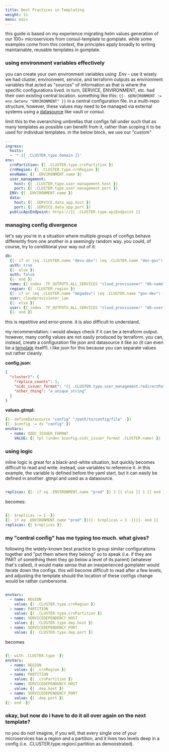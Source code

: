 ```yaml
---
title: Best Practices in Templating
weight: 11
menu: main
---
```


this guide is based on my experience migrating helm values generation of our 100+ microservices from consul-template to gomplate. while some examples come from this context, the principles apply broadly to writing maintainable, reusable templates in gomplate.

### using environment variables effectively

you can create your own environment variables using .Env - use it wisely  
we had cluster, environment, service, and terraform outputs as environment variables that acted as "sources" of information as that is where the specific configurations lived. in turn, SERVICE, ENVIRONMENT, etc. had their own existing central location.
something like this: `{{- $ENVIRONMENT := env.Getenv "ENVIRONMENT" }}` in a central configuration file. in a multi-repo structure, however, these values may need to be managed via external systems using a [datasource](https://docs.gomplate.ca/datasources/) like vault or consul.

limit this to the overarching umbrellas that configs fall under such that as many templates as possible can benefit from it, rather than scoping it to be used for individual templates. in the below block, we use our "custom" 

```yaml
---
ingress:
  hosts:
  - '*.{{ .CLUSTER.type.domain }}'
env:
  crnPartition: {{ .CLUSTER.type.crnPartition }}
  crnRegion: {{ .CLUSTER.type.crnRegion }}
  envName: {{ .ENVIRONMENT.name }}
  user_management:
    host: {{ .CLUSTER.type.user_management.host }}
    port: {{ .CLUSTER.type.user_management.port }}
  ENV: {{ .ENVIRONMENT.name }}
  data:
    host: {{ .SERVICE.data_app.host }}
    port: {{ .SERVICE.data_app.port }}
  publicApiEndpoint: https://{{ .CLUSTER.type.apiEndpoint }}

```

### managing config divergence

let's say you're in a situation where multiple groups of configs behave differently from one another in a seemingly random way. you could, of course, try to conditional your way out of it:

```yaml
db:
  {{- if or (eq .CLUSTER.name "devs-dev") (eq .CLUSTER.name "dev-gov") (eq .CLUSTER.name "int-gov") }}
  auth: true
  {{- else }}
  auth: false
  {{- end }}
  name: {{ index .TF_OUTPUTS_ALL_SERVICES "cloud_provisioner" "db-name" "value" }}
  region: {{ .CLUSTER.region }}
  {{- if or (eq .CLUSTER.name "megadev") (eq .CLUSTER.name "gov-dev") (eq .CLUSTER.name "int-gov") }}
  user: cloudprovisioner_iam
  {{- else }}
  user: {{ index .TF_OUTPUTS_ALL_SERVICES "cloud_provisioner" "db-user-name" "value" }}
  {{- end }}
```

this is repetitive and error-prone. it is also difficult to understand.

my recommendation: i would always check if it can be a terraform output. however, many config values are not easily produced by terraform. you can, instead, create a configuration file json and datasource it like so (it can even be a [template](http://docs.gomplate.ca/functions/tmpl/) itself!). i like json for this because you can separate values out rather cleanly.

**config.json:**

```json
{
  "cluster1": {
    "replica_counts": 3,
    "oidc_issuer_format": "{{ .CLUSTER.type.user_management.redirectPath }}%s",
    "other_thing": "a_unique_string"
  }
}
```

**values.gtmpl:**

```yaml
{{- defineDatasource "config" "/path/to/config/file" -}}
{{- $config := ds "config" }}
envVars:
  - name: OIDC_ISSUER_FORMAT
    VALUE: {{ tpl (index $config.oidc_issuer_format .CLUSTER.name) }}
```

### using logic

inline logic is great for a black-and-white situation, but quickly becomes difficult to read and write.
 instead, use variables to reference it. in this example, the variable is defined before the yaml start, but it can easily be defined in another .gtmpl and used as a datasource.

 ```yaml

replicas: {{- if eq .ENVIRONMENT.name "prod" }} 3 {{ else }} 1 {{ end }}


```

becomes:

```yaml

{{- $replicas := 1 -}}
{{- if eq .ENVIRONMENT.name "prod" }}{{- $replicas = 3 -}}{{- end }}
replicas: {{ $replicas }}


```

### my "central config" has me typing too much. what gives?

following the widely-known best practice to group similar configurations together and "put them where they belong" so to speak (i.e. if they are PART of something thent they go below a level of its parent) (whatever that's called),
 it would make sense that an inexperienced gomplater would iterate down the configs. this will become difficult to read after a few levels, and adjusting the template should the location of these configs change would be rather cumbersome.

```yaml

envVars:
  - name: REGION
    value: {{ .CLUSTER.type.crnRegion }}
  - name: PARTITION
    value: {{ .CLUSTER.type.crnPartition }}
  - name: SERVICEDEPENDENCY_HOST
    value: {{ .CLUSTER.type.dep.host }}
  - name: SERVICEDEPENDENCY_PORT
    value: {{ .CLUSTER.type.dep.port }}

```

becomes

```yaml

{{- with .CLUSTER.type -}}
envVars:
  - name: REGION
    value: {{ .crnRegion }}
  - name: PARTITION
    value: {{ .crnPartition }}
  - name: SERVICEDEPENDENCY_HOST
    value: {{ .dep.host }}
  - name: SERVICEDEPENDENCY_PORT
    value: {{ .dep.port }}
{{- end -}}

```

### okay, but now do i have to do it all over again on the next template?

no you do not! imagine, if you will, that every single one of your microservices has a region and a partition, and it lives two levels deep in a config (i.e. .CLUSTER.type.region/.partition as demonstrated).